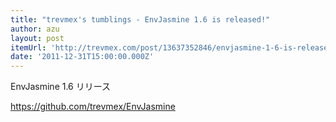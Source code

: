 ```yaml
---
title: "trevmex's tumblings - EnvJasmine 1.6 is released!"
author: azu
layout: post
itemUrl: 'http://trevmex.com/post/13637352846/envjasmine-1-6-is-released'
date: '2011-12-31T15:00:00.000Z'
---
```

EnvJasmine 1.6 リリース

https://github.com/trevmex/EnvJasmine
